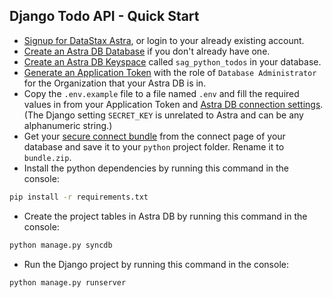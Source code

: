 ## Django Todo API - Quick Start
* [Signup for DataStax Astra](https://astra.datastax.com), or login to your already existing account. 
* [Create an Astra DB Database](https://github.com/DataStax-Examples/sample-app-template/blob/master/GETTING_STARTED.md#create-an-astra-db) if you don't already have one.
* [Create an Astra DB Keyspace](https://github.com/DataStax-Examples/sample-app-template/blob/master/GETTING_STARTED.md#create-an-astra-db-keyspace) called `sag_python_todos` in your database.
* [Generate an Application Token](https://github.com/DataStax-Examples/sample-app-template/blob/master/GETTING_STARTED.md#create-an-application-token) with the role of `Database Administrator` for the Organization that your Astra DB is in.
* Copy the `.env.example` file to a file named `.env` and fill the required values in from your Application Token and [Astra DB connection settings](https://github.com/DataStax-Examples/sample-app-template/blob/master/GETTING_STARTED.md#get-your-astra-db-connection-settings). (The Django setting `SECRET_KEY` is unrelated to Astra and can be any alphanumeric string.)
* Get your [secure connect bundle](https://github.com/DataStax-Examples/sample-app-template/blob/master/GETTING_STARTED.md#get-an-astra-db-secure-connect-bundle) from the connect page of your database and save it to your `python` project folder. Rename it to `bundle.zip`.
* Install the python dependencies by running this command in the console:
```bash
pip install -r requirements.txt
```
* Create the project tables in Astra DB by running this command in the console:
```bash
python manage.py syncdb
```
* Run the Django project by running this command in the console:
```bash
python manage.py runserver
```